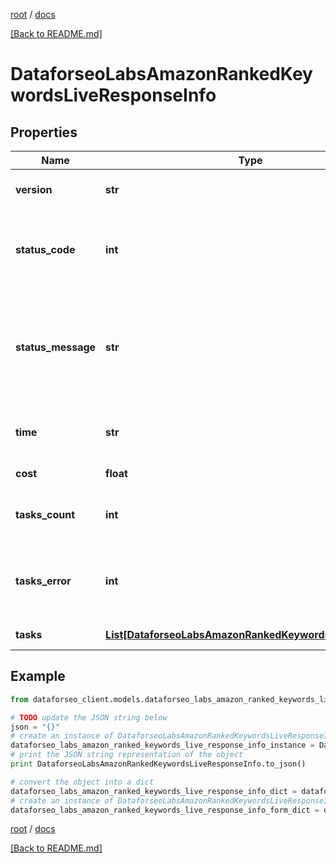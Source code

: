 [root](./../ "root") / [docs](./ "docs")

[[Back to README.md]](./../README.md "[Back to README.md]")

# DataforseoLabsAmazonRankedKeywordsLiveResponseInfo

## Properties

Name | Type | Description | Notes
------------ | ------------- | ------------- | -------------
**version** | **str** | the current version of the API | [optional]
**status_code** | **int** | general status code you can find the full list of the response codes here | [optional]
**status_message** | **str** | general informational message you can find the full list of general informational messages here | [optional]
**time** | **str** | total execution time, seconds | [optional]
**cost** | **float** | total tasks cost, USD | [optional]
**tasks_count** | **int** | the number of tasks in the tasks array | [optional]
**tasks_error** | **int** | the number of tasks in the tasks array returned with an error | [optional]
**tasks** | [**List[DataforseoLabsAmazonRankedKeywordsLiveTaskInfo]**](DataforseoLabsAmazonRankedKeywordsLiveTaskInfo.md) | array of tasks | [optional]

## Example

```python
from dataforseo_client.models.dataforseo_labs_amazon_ranked_keywords_live_response_info import DataforseoLabsAmazonRankedKeywordsLiveResponseInfo

# TODO update the JSON string below
json = "{}"
# create an instance of DataforseoLabsAmazonRankedKeywordsLiveResponseInfo from a JSON string
dataforseo_labs_amazon_ranked_keywords_live_response_info_instance = DataforseoLabsAmazonRankedKeywordsLiveResponseInfo.from_json(json)
# print the JSON string representation of the object
print DataforseoLabsAmazonRankedKeywordsLiveResponseInfo.to_json()

# convert the object into a dict
dataforseo_labs_amazon_ranked_keywords_live_response_info_dict = dataforseo_labs_amazon_ranked_keywords_live_response_info_instance.to_dict()
# create an instance of DataforseoLabsAmazonRankedKeywordsLiveResponseInfo from a dict
dataforseo_labs_amazon_ranked_keywords_live_response_info_form_dict = dataforseo_labs_amazon_ranked_keywords_live_response_info.from_dict(dataforseo_labs_amazon_ranked_keywords_live_response_info_dict)
```

  

[root](./../ "root") / [docs](./ "docs")

[[Back to README.md]](./../README.md "[Back to README.md]")